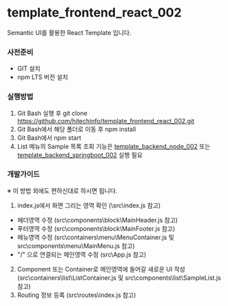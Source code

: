# template_frontend_react_002
Semantic UI를 활용한 React Template 입니다.

### 사전준비
- GIT 설치
- npm LTS 버전 설치

### 실행방법
1. Git Bash 실행 후 git clone https://github.com/hitechinfo/template_frontend_react_002.git
2. Git Bash에서 해당 폴더로 이동 후 npm install
3. Git Bash에서 npm start
4. List 메뉴의 Sample 목록 조회 기능은 [template_backend_node_002](https://github.com/hitechinfo/template_backend_node_002) 또는 [template_backend_springboot_002](https://github.com/hitechinfo/template_backend_springboot_002) 실행 필요

### 개발가이드
※ 이 방법 외에도 편하신대로 하시면 됩니다.
1. index.js에서 화면 그리는 영역 확인 (\src\index.js 참고)
- 헤더영역 수정 (src\components\block\MainHeader.js 참고)
- 푸터영역 수정 (src\components\block\MainFooter.js 참고)
- 메뉴영역 수정 (src\containers\menu\MenuContainer.js 및 src\components\menu\MainMenu.js 참고)
- "/" 으로 연결되는 메인영역 수정 (src\App.js 참고)
2. Component 또는 Container로 메인영역에 들어갈 새로운 UI 작성 (src\containers\list\ListContainer.js 및 src\components\list\SampleList.js 참고)
3. Routing 정보 등록 (src\routes\index.js 참고)
